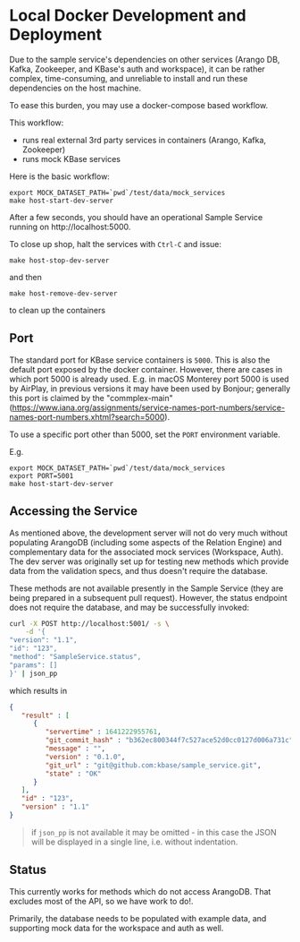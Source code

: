 # Local Docker Development and Deployment

Due to the sample service's dependencies on other services (Arango DB, Kafka, Zookeeper, and KBase's auth and workspace), it can be rather complex, time-consuming, and unreliable to install and run these dependencies on the host machine.

To ease this burden, you may use a docker-compose based workflow.

This workflow:

- runs real external 3rd party services in containers (Arango, Kafka, Zookeeper)
- runs mock KBase services

Here is the basic workflow:

```shell
export MOCK_DATASET_PATH=`pwd`/test/data/mock_services
make host-start-dev-server
```

After a few seconds, you should have an operational Sample Service running on http://localhost:5000.

To close up shop, halt the services with `Ctrl-C` and issue:

```shell
make host-stop-dev-server
```

and then

```shell
make host-remove-dev-server
```

to clean up the containers

## Port

The standard port for KBase service containers is `5000`. This is also the default port exposed by the docker container. However, there are cases in which port 5000 is already used. E.g. in macOS Monterey port 5000 is used by AirPlay, in previous versions it may have been used by Bonjour;  generally this port is claimed by the "commplex-main" (https://www.iana.org/assignments/service-names-port-numbers/service-names-port-numbers.xhtml?search=5000).

To use a specific port other than 5000, set the `PORT` environment variable.

E.g.

```shell
export MOCK_DATASET_PATH=`pwd`/test/data/mock_services
export PORT=5001
make host-start-dev-server
```

## Accessing the Service

As mentioned above, the development server will not do very much without populating ArangoDB (including some aspects of the Relation Engine) and complementary data for the associated mock services (Workspace, Auth). The dev server was originally set up for testing new methods which provide data from the validation specs, and thus doesn't require the database.

These methods are not available presently in the Sample Service (they are being prepared in a subsequent pull request). However, the status endpoint does not require the database, and may be successfully invoked:

```sh
curl -X POST http://localhost:5001/ -s \
    -d '{
"version": "1.1",
"id": "123",
"method": "SampleService.status",
"params": []
}' | json_pp
```

which results in 

```json
{
   "result" : [
      {
         "servertime" : 1641222955761,
         "git_commit_hash" : "b362ec800344f7c527ace52d0cc0127d006a731c",
         "message" : "",
         "version" : "0.1.0",
         "git_url" : "git@github.com:kbase/sample_service.git",
         "state" : "OK"
      }
   ],
   "id" : "123",
   "version" : "1.1"
}
```

> if `json_pp` is not available it may be omitted - in this case the JSON will be displayed in a single line, i.e. without indentation.


## Status

This currently works for methods which do not access ArangoDB. That excludes most of the API, so we have work to do!. 

Primarily, the database needs to be populated with example data, and supporting mock data for the workspace and auth as well.
